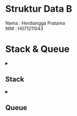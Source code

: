 # Struktur Data B

Nama : Herdiangga Pratama <br />
NIM : H071211043 <br />

# Stack & Queue

<details><summary><h2>Stack</h2></summary>
<p>
Stack Merupakan kumpulan data yang terurut sesuai bagaimana data tersebut ditambahkan atau dihapus.

Stack dalam pengurutan data menggunakan metode LIFO (Last in, First Out).

Stack mempunyai dua operasi dasar yaitu push dan pop.

-   push artinya memasukkan elemen ke dalam tumpukan.
-   pop artinya mengeluarkan elemen teratas dari tumpukan.

Agar lebih mengerti dapat dilihat penerapannya pada bahasa python di file [stack.py](https://github.com/herdianggapratama/stack-queue_SDB/blob/main/stack.py).

</p>
</details>

<details><summary><h2>Queue</h2></summary>
<p>
Queue merupakan Kumpulan Data yang Teurut.

Queue dalam pengurutan data menggunakan Metode FIFO (First in ,First Out).

Queue mempunyai Dua Operasi Dasar yaitu Enqueue dan Dequeue.

-   Enqueue berarti Penambahan sebuah Data/Elemen
-   Dequeue berarti Penghapusan sebuah Data/Elemen

Agar lebih mengerti dapat dilihat penerapannya pada bahasa python di file [queue.py](https://github.com/herdianggapratama/stack-queue_SDB/blob/main/queue.py).

</p>
</details>

